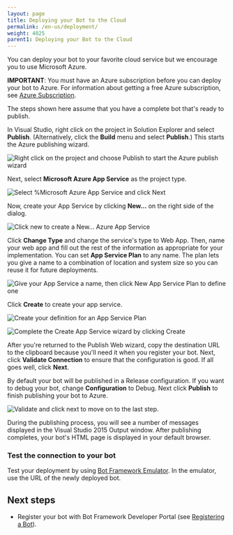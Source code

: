 ```yaml
---
layout: page
title: Deploying your Bot to the Cloud
permalink: /en-us/deployment/
weight: 4025
parent1: Deploying your Bot to the Cloud
---
```


You can deploy your bot to your favorite cloud service but we encourage you to use Microsoft Azure.

<div class="docs-text-note"><strong>IMPORTANT</strong>: You must have an Azure subscription before you can deploy your bot to Azure. For information about getting a free Azure subscription, see <a href="https://azure.microsoft.com/en-us/free/" target="_blank">Azure Subscription</a>.</div>

The steps shown here assume that you have a complete bot that's ready to publish.

In Visual Studio, right click on the project in Solution Explorer and select **Publish**. (Alternatively, click the **Build** menu and select **Publish**.) This starts the Azure publishing wizard.

![Right click on the project and choose __Publish__ to start the Azure publish wizard](/en-us/images/connector/connector-getstarted-publish-dialog.png)

Next, select **Microsoft Azure App Service** as the project type.

![Select %Microsoft Azure App Service and click Next](/en-us/images/connector/connector-getstarted-publish.png)

Now, create your App Service by clicking **New…** on the right side of the dialog.

![Click new to create a _New..._ Azure App Service](/en-us/images/connector/connector-getstarted-publish-app-service.png)

Click **Change Type** and change the service's type to Web App. Then, name your web app and fill out the rest of the information as appropriate for your implementation. You can set **App Service Plan** to any name. The plan lets you give a name to a combination of location and system size so you can reuse it for future deployments. 

![Give your App Service a name, then click New App Service Plan to define one](/en-us/images/connector/connector-getstarted-publish-app-service-create.png)

Click **Create** to create your app service.

![Create your definition for an App Service Plan ](/en-us/images/connector/connector-getstarted-publish-app-service-create-spinner.png)

![Complete the Create App Service wizard by clicking Create](/en-us/images/connector/connector-getstarted-publish-destination.png)

After you're returned to the Publish Web wizard, copy the destination URL to the clipboard because you'll need it when you register your bot. Next, click **Validate Connection** to ensure that the configuration is good. If all goes well, click **Next**.

By default your bot will be published in a Release configuration. If you want to debug your bot, change **Configuration** to Debug. Next click **Publish** to finish publishing your bot to Azure.

![Validate and click next to move on to the last step.](/en-us/images/connector/connector-getstarted-publish-configuration.png)

During the publishing process, you will see a number of messages displayed in the Visual Studio 2015 Output window. After publishing completes, your bot's HTML page is displayed in your default browser. 


### Test the connection to your bot

Test your deployment by using [Bot Framework Emulator](/en-us/emulator/). In the emulator, use the URL of the newly deployed bot. 

## Next steps

* Register your bot with Bot Framework Developer Portal (see [Registering a Bot](/en-us/registration)). 
